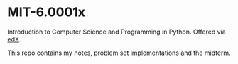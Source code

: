 # MIT-6.0001x 
Introduction to Computer Science and Programming in Python. Offered via [edX](https://www.edx.org/course/introduction-to-computer-science-and-programming-using-python).

This repo contains my notes, problem set implementations and the midterm.